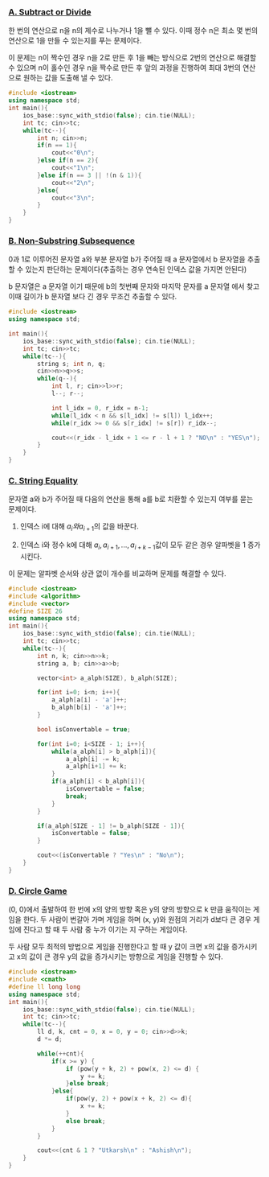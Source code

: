 ### [A. Subtract or Divide](https://codeforces.com/contest/1451/problem/A)

한 번의 연산으로 n을 n의 제수로 나누거나 1을 뺄 수 있다. 이때 정수 n은 최소 몇 번의 연산으로 1을 만들 수 있는지를 푸는 문제이다.

이 문제는 n이 짝수인 경우 n을 2로 만든 후 1을 빼는 방식으로 2번의 연산으로 해결할 수 있으며 n이 홀수인 경우 n을 짝수로 만든 후 앞의 과정을 진행하여 최대 3번의 연산으로 원하는 값을 도출해 낼 수 있다.

```cpp
#include <iostream>
using namespace std;
int main(){
    ios_base::sync_with_stdio(false); cin.tie(NULL);
    int tc; cin>>tc;
    while(tc--){
        int n; cin>>n;
        if(n == 1){
            cout<<"0\n";
        }else if(n == 2){
            cout<<"1\n";
        }else if(n == 3 || !(n & 1)){
            cout<<"2\n";
        }else{
            cout<<"3\n";
        }
    }
}
```

### [B. Non-Substring Subsequence](https://codeforces.com/contest/1451/problem/B)

0과 1로 이루어진 문자열 a와 부분 문자열 b가 주어질 때 a 문자열에서 b 문자열을 추출할 수 있는지 판단하는 문제이다(추출하는 경우 연속된 인덱스 값을 가지면 안된다)

b 문자열은 a 문자열 이기 때문에 b의 첫번째 문자와 마지막 문자를 a 문자열 에서 찾고 이때 길이가 b 문자열 보다 긴 경우 무조건 추출할 수 있다.

```cpp
#include <iostream>
using namespace std;

int main(){
    ios_base::sync_with_stdio(false); cin.tie(NULL);
    int tc; cin>>tc;
    while(tc--){
        string s; int n, q;
        cin>>n>>q>>s;
        while(q--){
            int l, r; cin>>l>>r;
            l--; r--;

            int l_idx = 0, r_idx = n-1;
            while(l_idx < n && s[l_idx] != s[l]) l_idx++;
            while(r_idx >= 0 && s[r_idx] != s[r]) r_idx--;

            cout<<(r_idx - l_idx + 1 <= r - l + 1 ? "NO\n" : "YES\n");
        }
    }
}
```

### [C. String Equality](https://codeforces.com/contest/1451/problem/C)

문자열 a와 b가 주어질 때 다음의 연산을 통해 a를 b로 치환할 수 있는지 여부를 묻는 문제이다. 

1. 인덱스 i에 대해 $a_{i}와 a_{i+1}$의 값을 바꾼다. 

2. 인덱스 i와 정수 k에 대해 $a_{i}, a_{i+1}, ... , a_{i+k-1}$값이 모두 같은 경우 알파벳을 1 증가시킨다.

이 문제는 알파벳 순서와 상관 없이 개수를 비교하며 문제를 해결할 수 있다.

```cpp
#include <iostream>
#include <algorithm>
#include <vector>
#define SIZE 26
using namespace std;
int main(){
    ios_base::sync_with_stdio(false); cin.tie(NULL);
    int tc; cin>>tc;
    while(tc--){
        int n, k; cin>>n>>k;
        string a, b; cin>>a>>b;

        vector<int> a_alph(SIZE), b_alph(SIZE);

        for(int i=0; i<n; i++){
            a_alph[a[i] - 'a']++;
            b_alph[b[i] - 'a']++;
        }

        bool isConvertable = true;

        for(int i=0; i<SIZE - 1; i++){
            while(a_alph[i] > b_alph[i]){
                a_alph[i] -= k;
                a_alph[i+1] += k;
            }
            if(a_alph[i] < b_alph[i]){
                isConvertable = false;
                break;
            }
        }

        if(a_alph[SIZE - 1] != b_alph[SIZE - 1]){
            isConvertable = false;
        }

        cout<<(isConvertable ? "Yes\n" : "No\n");
    }
}
```

### [D. Circle Game](https://codeforces.com/contest/1451/problem/D)

(0, 0)에서 출발하여 한 번에 x의 양의 방향 혹은 y의 양의 방향으로 k 만큼 움직이는 게임을 한다. 두 사람이 번갈아 가며 게임을 하며 (x, y)와 원점의 거리가 d보다 큰 경우 게임에 진다고 할 때 두 사람 중 누가 이기는 지 구하는 게임이다.

두 사람 모두 최적의 방법으로 게임을 진행한다고 할 때 y 값이 크면 x의 값을 증가시키고 x의 값이 큰 경우 y의 값을 증가시키는 방향으로 게임을 진행할 수 있다.

```cpp
#include <iostream>
#include <cmath>
#define ll long long
using namespace std;
int main(){
    ios_base::sync_with_stdio(false); cin.tie(NULL);
    int tc; cin>>tc;
    while(tc--){
        ll d, k, cnt = 0, x = 0, y = 0; cin>>d>>k;
        d *= d;

        while(++cnt){
            if(x >= y) {
                if (pow(y + k, 2) + pow(x, 2) <= d) {
                    y += k;
                }else break;
            }else{
                if(pow(y, 2) + pow(x + k, 2) <= d){
                    x += k;
                }
                else break;
            }
        }

        cout<<(cnt & 1 ? "Utkarsh\n" : "Ashish\n");
    }
}
```
